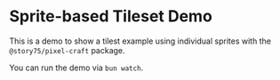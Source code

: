 # Sprite-based Tileset Demo

This is a demo to show a tilest example using individual sprites with the `@story75/pixel-craft` package.

You can run the demo via `bun watch`.
